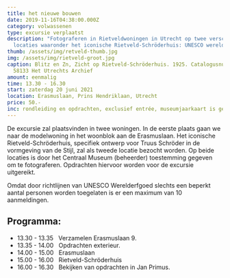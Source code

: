 ```yaml
---
title: het nieuwe bouwen
date: 2019-11-16T04:38:00.000Z
category: volwassenen
type: excursie verplaatst
description: "Fotograferen in Rietveldwoningen in Utrecht op twee verschillende
  locaties waaronder het iconische Rietveld-Schröderhuis: UNESCO werelderfgoed."
thumb: /assets/img/retveld-thumb.jpg
img: /assets/img/rietveld-groot.jpg
caption: Blitz en Zn, Zicht op Rietveld-Schröderhuis. 1925. Catalogusnummer
  58133 Het Utrechts Archief
amount: eenmalig
time: 13.30 - 16.30
start: zaterdag 20 juni 2021
location: Erasmuslaan, Prins Hendriklaan, Utrecht
price: 50.-
inc: rondleiding en opdrachten, exclusief entrée, museumjaarkaart is geldig
---
```

De excursie zal plaatsvinden in twee woningen. In de eerste plaats gaan we naar de modelwoning in het woonblok aan de Erasmuslaan. Het iconische Rietveld-Schröderhuis, specifiek ontwerp voor Truus Schröder in de vormgeving van de Stijl, zal als tweede locatie bezocht worden. Op beide locaties is door het Centraal Museum (beheerder) toestemming gegeven om te fotograferen. Opdrachten hiervoor worden voor de excursie uitgereikt.

Omdat door richtlijnen van UNESCO Werelderfgoed slechts een beperkt aantal personen worden toegelaten is er een maximum van 10 aanmeldingen.

## Programma:

- 13.30 - 13.35 &nbsp; Verzamelen Erasmuslaan 9.   
- 13.35 - 14.00 &nbsp; Opdrachten exterieur.   
- 14.00 - 15.00 &nbsp; Erasmuslaan   
- 15.00 - 16.00 &nbsp; Rietveld-Schröderhuis             
- 16.00 - 16.30 &nbsp; Bekijken van opdrachten in Jan Primus.           

